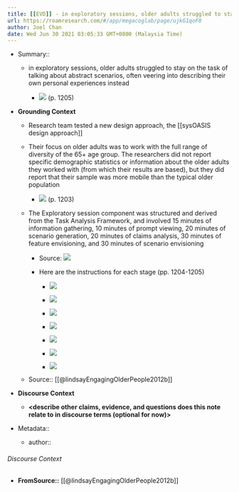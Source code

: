 ```yaml
---
title: [[EVD]] - in exploratory sessions, older adults struggled to stay on the task of talking about abstract scenarios, often veering into describing their own personal experiences instead - [[@lindsayEngagingOlderPeople2012b]]
url: https://roamresearch.com/#/app/megacoglab/page/ujkG1qoF8
author: Joel Chan
date: Wed Jun 30 2021 03:05:33 GMT+0800 (Malaysia Time)
---
```


- Summary::

    - in exploratory sessions, older adults struggled to stay on the task of talking about abstract scenarios, often veering into describing their own personal experiences instead

        - ![](https://firebasestorage.googleapis.com/v0/b/firescript-577a2.appspot.com/o/imgs%2Fapp%2Fmegacoglab%2FaL0PM6Vktl.png?alt=media&token=8b79f6c5-5d83-408f-b999-c8a857c5c546) (p. 1205)
- **Grounding Context**

    - Research team tested a new design approach, the [[sysOASIS design approach]]

    - Their focus on older adults was to work with the full range of diversity of the 65+ age group. The researchers did not report specific demographic statistics or information about the older adults they worked with (from which their results are based), but they did report that their sample was more mobile than the typical older population

        - ![](https://firebasestorage.googleapis.com/v0/b/firescript-577a2.appspot.com/o/imgs%2Fapp%2Fmegacoglab%2FRX16bKrAk8.png?alt=media&token=3f4ae0cc-bcdd-4f34-b1b9-c24ac5d08afc) (p. 1203)

    - The Exploratory session component was structured and derived from the Task Analysis Framework, and involved 15 minutes of information gathering, 10 minutes of prompt viewing, 20 minutes of scenario generation, 20 minutes of claims analysis, 30 minutes of feature envisioning, and 30 minutes of scenario envisioning

        - Source: ![](https://firebasestorage.googleapis.com/v0/b/firescript-577a2.appspot.com/o/imgs%2Fapp%2Fmegacoglab%2Fn5jSGVFjvF.png?alt=media&token=495433a8-a390-483d-9090-5bc6e735a6d4)

        - Here are the instructions for each stage (pp. 1204-1205)

            - ![](https://firebasestorage.googleapis.com/v0/b/firescript-577a2.appspot.com/o/imgs%2Fapp%2Fmegacoglab%2FpBO8Epbpbc.png?alt=media&token=90f96c61-32f2-451d-be2f-c28199cfc091)

            - ![](https://firebasestorage.googleapis.com/v0/b/firescript-577a2.appspot.com/o/imgs%2Fapp%2Fmegacoglab%2F9cvdD4FZIw.png?alt=media&token=43d58e7a-c110-46d1-b37d-6e21f8fdffb4)

            - ![](https://firebasestorage.googleapis.com/v0/b/firescript-577a2.appspot.com/o/imgs%2Fapp%2Fmegacoglab%2F2HDI9CkUjm.png?alt=media&token=5a674267-838c-48dd-8483-f28b95bc35e8)

            - ![](https://firebasestorage.googleapis.com/v0/b/firescript-577a2.appspot.com/o/imgs%2Fapp%2Fmegacoglab%2FppChUzeTMJ.png?alt=media&token=c66f86f2-68c7-4d70-89a0-9ed625fa17ee)

            - ![](https://firebasestorage.googleapis.com/v0/b/firescript-577a2.appspot.com/o/imgs%2Fapp%2Fmegacoglab%2F6m7YxKcEsV.png?alt=media&token=82e0fcd1-026a-4ca2-bb31-fcd23b199391)

            - ![](https://firebasestorage.googleapis.com/v0/b/firescript-577a2.appspot.com/o/imgs%2Fapp%2Fmegacoglab%2FCwNsIB_bTa.png?alt=media&token=f7fd8bd4-04ef-4666-8205-bad950b206ae)

            - ![](https://firebasestorage.googleapis.com/v0/b/firescript-577a2.appspot.com/o/imgs%2Fapp%2Fmegacoglab%2FIymojXWQTi.png?alt=media&token=cd1e0882-e6bd-4195-9ba2-6c8f46901a31)

    - Source:: [[@lindsayEngagingOlderPeople2012b]]
- **Discourse Context**

    - __<describe other claims, evidence, and questions does this note relate to in discourse terms (optional for now)>__
- Metadata::

    - author:: <your name page here>

###### Discourse Context

- **FromSource::** [[@lindsayEngagingOlderPeople2012b]]
